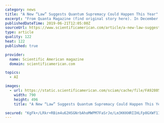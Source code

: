 ```yaml
---
category: news
title: "A New “Law” Suggests Quantum Supremacy Could Happen This Year"
excerpt: "From Quanta Magazine (find original story here). In December 2018, scientists at Google AI ran a calculation on Google’s best quantum processor. They were able to reproduce the computation using a regular laptop. Then in January, they ran the same test ..."
publishedDateTime: 2019-06-21T12:05:00Z
sourceUrl: https://www.scientificamerican.com/article/a-new-law-suggests-quantum-supremacy-could-happen-this-year/
type: article
quality: 122
heat: 122
published: true

provider:
  name: Scientific American magazine
  domain: scientificamerican.com

topics:
  - AI

images:
  - url: https://static.scientificamerican.com/sciam/cache/file/FA928057-B204-4E1D-B3F9ABEB2D85FB19.jpg
    width: 790
    height: 496
    title: "A New “Law” Suggests Quantum Supremacy Could Happen This Year"

secured: "KgFk+/LRkr+RBim4u62HSGNrbAhoMWPM7FaSrJe/Lm3KKKHRIIHLFp0GXWf1Ir8wqaXXBvc+9i7+FJQ84AF9rFcfGhd3T2LAXtgh6RUN5wrpz/ZoKKMqN7kkWVIijmyTrI+HHLJMioZKkl0+cS4CpdSusWRXW6B6QIIWdyCFmyS7yKdemBWH9WvL73s+5X/1CzZUndbyO2vac+NOHx8Ert+3TuJbszpMvampViOLB8dPU7Go24INDPqcQsIhLfhQG3ba/IAX5hAJWcObaH1oNA==;VWTVovdx0MPhjxPWoKjKdg=="
---
```



